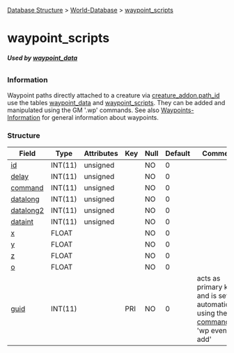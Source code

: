 [Database Structure](Database-Structure) > [World-Database](World-Database) > [waypoint_scripts](waypoint_scripts)

# waypoint\_scripts

###### **Used by [waypoint_data](waypoint_data)**

### Information

Waypoint paths directly attached to a creature via [creature_addon.path_id](creature_addon#path_id) use the tables [waypoint_data](waypoint_data) and [waypoint_scripts](waypoint_scripts). They can be added and manipulated using the GM '.wp' commands. See also [Waypoints-Information](Waypoints-Information) for general information about waypoints.

### Structure

| Field                            | Type         | Attributes   | Key | Null | Default | Comment
|----------------------------------|--------------|--------------|-----|------|---------|--------
| [id](scripts#id)                 | INT(11)      | unsigned     |     | NO   | 0       |
| [delay](scripts#delay)           | INT(11)      | unsigned     |     | NO   | 0       |
| [command](scripts#command)       | INT(11)      | unsigned     |     | NO   | 0       |
| [datalong](scripts#otherfields)  | INT(11)      | unsigned     |     | NO   | 0       |
| [datalong2](scripts#otherfields) | INT(11)      | unsigned     |     | NO   | 0       |
| [dataint](scripts#otherfields)   | INT(11)      | unsigned     |     | NO   | 0       |
| [x](scripts#otherfields)         | FLOAT        |              |     | NO   | 0       |
| [y](scripts#otherfields)         | FLOAT        |              |     | NO   | 0       |
| [z](scripts#otherfields)         | FLOAT        |              |     | NO   | 0       |
| [o](scripts#otherfields)         | FLOAT        |              |     | NO   | 0       |
| [guid](scripts#guid)             | INT(11)      |              | PRI | NO   | 0       | acts as primary key and is set automatically using the [GM command](GM-Commands) 'wp event add'

